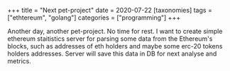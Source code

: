+++
title = "Next pet-project"
date = 2020-07-22
[taxonomies]
tags = ["ethtereum", "golang"]
categories = ["programming"]
+++

Another day, another pet-project. No time for rest. I want to create simple ethereum staitistics server
for parsing some data from the Ethereum's blocks, such as addresses of eth holders and maybe some erc-20 tokens holders addresses. Server will save this data in DB for next analyse and metrics.
